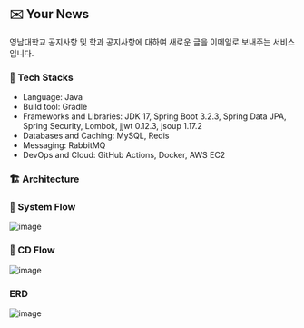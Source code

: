 ## ✉️ Your News
영남대학교 공지사항 및 학과 공지사항에 대하여 새로운 글을 이메일로 보내주는 서비스입니다.

### 🚀 Tech Stacks
 - Language: Java
 - Build tool: Gradle
 - Frameworks and Libraries: JDK 17, Spring Boot 3.2.3, Spring Data JPA, Spring Security, Lombok, jjwt 0.12.3, jsoup 1.17.2
 - Databases and Caching: MySQL, Redis
 - Messaging: RabbitMQ
 - DevOps and Cloud: GitHub Actions, Docker, AWS EC2
   
### 🏗️ Architecture

### 🔄 System Flow
![image](https://github.com/user-attachments/assets/6888d914-0287-462f-ae24-742cb66fd054)

### 🔧 CD Flow
![image](https://github.com/user-attachments/assets/ffebe0cb-1668-48e5-a94b-6df12a3659ff)



### ERD

![image](https://github.com/user-attachments/assets/11d5c5f7-411e-41ea-9fc2-7bc2f368132d)

